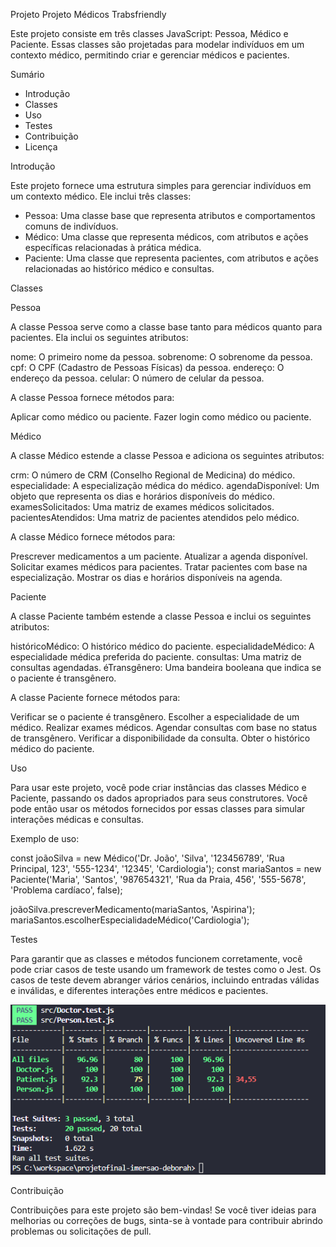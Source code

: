 Projeto Projeto Médicos Trabsfriendly


Este projeto consiste em três classes JavaScript: Pessoa, Médico e Paciente. Essas classes são projetadas para modelar indivíduos em um contexto médico, permitindo criar e gerenciar médicos e pacientes.

Sumário

- Introdução
- Classes
- Uso
- Testes
- Contribuição
- Licença


Introdução

Este projeto fornece uma estrutura simples para gerenciar indivíduos em um contexto médico. Ele inclui três classes:

- Pessoa: Uma classe base que representa atributos e comportamentos comuns de indivíduos.
- Médico: Uma classe que representa médicos, com atributos e ações específicas relacionadas à prática médica.
- Paciente: Uma classe que representa pacientes, com atributos e ações relacionadas ao histórico médico e consultas.

Classes

Pessoa

A classe Pessoa serve como a classe base tanto para médicos quanto para pacientes. Ela inclui os seguintes atributos:

nome: O primeiro nome da pessoa.
sobrenome: O sobrenome da pessoa.
cpf: O CPF (Cadastro de Pessoas Físicas) da pessoa.
endereço: O endereço da pessoa.
celular: O número de celular da pessoa.

A classe Pessoa fornece métodos para:

Aplicar como médico ou paciente.
Fazer login como médico ou paciente.

Médico

A classe Médico estende a classe Pessoa e adiciona os seguintes atributos:

crm: O número de CRM (Conselho Regional de Medicina) do médico.
especialidade: A especialização médica do médico.
agendaDisponível: Um objeto que representa os dias e horários disponíveis do médico.
examesSolicitados: Uma matriz de exames médicos solicitados.
pacientesAtendidos: Uma matriz de pacientes atendidos pelo médico.

A classe Médico fornece métodos para:

Prescrever medicamentos a um paciente.
Atualizar a agenda disponível.
Solicitar exames médicos para pacientes.
Tratar pacientes com base na especialização.
Mostrar os dias e horários disponíveis na agenda.

Paciente

A classe Paciente também estende a classe Pessoa e inclui os seguintes atributos:

históricoMédico: O histórico médico do paciente.
especialidadeMédico: A especialidade médica preferida do paciente.
consultas: Uma matriz de consultas agendadas.
éTransgênero: Uma bandeira booleana que indica se o paciente é transgênero.

A classe Paciente fornece métodos para:

Verificar se o paciente é transgênero.
Escolher a especialidade de um médico.
Realizar exames médicos.
Agendar consultas com base no status de transgênero.
Verificar a disponibilidade da consulta.
Obter o histórico médico do paciente.

Uso

Para usar este projeto, você pode criar instâncias das classes Médico e Paciente, passando os dados apropriados para seus construtores. Você pode então usar os métodos fornecidos por essas classes para simular interações médicas e consultas.

Exemplo de uso:

const joãoSilva = new Médico('Dr. João', 'Silva', '123456789', 'Rua Principal, 123', '555-1234', '12345', 'Cardiologia');
const mariaSantos = new Paciente('Maria', 'Santos', '987654321', 'Rua da Praia, 456', '555-5678', 'Problema cardíaco', false);

joãoSilva.prescreverMedicamento(mariaSantos, 'Aspirina');
mariaSantos.escolherEspecialidadeMédico('Cardiologia');

Testes

Para garantir que as classes e métodos funcionem corretamente, você pode criar casos de teste usando um framework de testes como o Jest. Os casos de teste devem abranger vários cenários, incluindo entradas válidas e inválidas, e diferentes interações entre médicos e pacientes.

![Alt text](image.png)

Contribuição

Contribuições para este projeto são bem-vindas! Se você tiver ideias para melhorias ou correções de bugs, sinta-se à vontade para contribuir abrindo problemas ou solicitações de pull.

